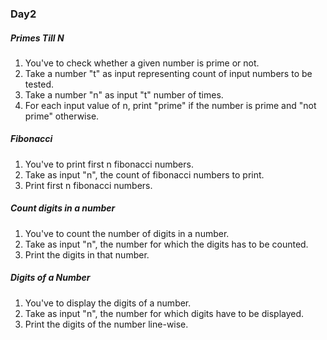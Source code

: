 ### Day2
##### Primes Till N
1. You've to check whether a given number is prime or not.
2. Take a number "t" as input representing count of input numbers to be tested.
3. Take a number "n" as input "t" number of times.
4. For each input value of n, print "prime" if the number is prime and "not prime" otherwise.
##### Fibonacci
1. You've to print first n fibonacci numbers.
2. Take as input "n", the count of fibonacci numbers to print.
3. Print first n fibonacci numbers.
##### Count digits in a number
1. You've to count the number of digits in a number.
2. Take as input "n", the number for which the digits has to be counted.
3. Print the digits in that number.
##### Digits of a Number
1. You've to display the digits of a number.
2. Take as input "n", the number for which digits have to be displayed.
3. Print the digits of the number line-wise.
